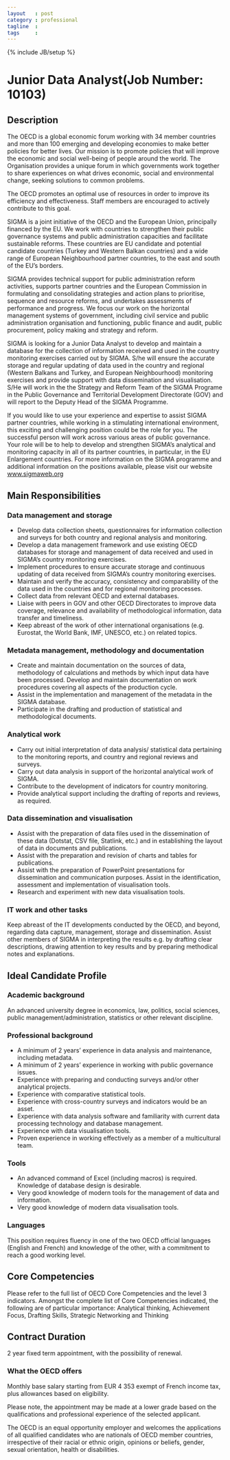 ```yaml
---
layout   : post
category : professional
tagline  : 
tags     : 
---
```

{% include JB/setup %}

# Junior Data Analyst(Job Number: 10103)

## Description
 
The OECD is a global economic forum working with 34 member countries and more than 100 emerging and developing economies to make better policies for better lives. Our mission is to promote policies that will improve the economic and social well-being of people around the world. The Organisation provides a unique forum in which governments work together to share experiences on what drives economic, social and environmental change, seeking solutions to common problems.
 
The OECD promotes an optimal use of resources in order to improve its efficiency and effectiveness. Staff members are encouraged to actively contribute to this goal.
 
SIGMA is a joint initiative of the OECD and the European Union, principally financed by the EU. We work with countries to strengthen their public governance systems and public administration capacities and facilitate sustainable reforms. These countries are EU candidate and potential candidate countries (Turkey and Western Balkan countries) and a wide range of European Neighbourhood partner countries, to the east and south of the EU’s borders.
 
SIGMA provides technical support for public administration reform activities, supports partner countries and the European Commission in formulating and consolidating strategies and action plans to prioritise, sequence and resource reforms, and undertakes assessments of performance and progress. We focus our work on the horizontal management systems of government, including civil service and public administration organisation and functioning, public finance and audit, public procurement, policy making and strategy and reform.
 
SIGMA is looking for a Junior Data Analyst to develop and maintain a database for the collection of information received and used in the country monitoring exercises carried out by SIGMA. S/he will ensure the accurate storage and regular updating of data used in the country and regional (Western Balkans and Turkey, and European Neighbourhood) monitoring exercises and provide support with data dissemination and visualisation. S/He will work in the the Strategy and Reform Team of the SIGMA Programe in the Public Governance and Territorial Development Directorate (GOV) and will report to the Deputy Head of the SIGMA Programme.
 
If you would like to use your experience and expertise to assist SIGMA partner countries, while working in a stimulating international environment, this exciting and challenging position could be the role for you. The successful person will work across various areas of public governance. Your role will be to help to develop and strengthen SIGMA’s analytical and monitoring capacity in all of its partner countries, in particular, in the EU Enlargement countries.
For more information on the SIGMA programme and additional information on the positions available, please visit our website www.sigmaweb.org
 
## Main Responsibilities

### Data management and storage

- Develop data collection sheets, questionnaires for information collection and surveys for both country and regional analysis and monitoring.
- Develop a data management framework and use existing OECD databases for storage and management of data received and used in SIGMA’s country monitoring exercises.
- Implement procedures to ensure accurate storage and continuous updating of data received from SIGMA’s country monitoring exercises.
- Maintain and verify the accuracy, consistency and comparability of the data used in the countries and for regional monitoring processes.
- Collect data from relevant OECD and external databases.
- Liaise with peers in GOV and other OECD Directorates to improve data coverage, relevance and availability of methodological information, data transfer and timeliness.
- Keep abreast of the work of other international organisations (e.g. Eurostat, the World Bank, IMF, UNESCO, etc.) on related topics.

### Metadata management, methodology and documentation

- Create and maintain documentation on the sources of data, methodology of calculations and methods by which input data have been processed. Develop and maintain documentation on work procedures covering all aspects of the production cycle.
- Assist in the implementation and management of the metadata in the SIGMA database.
- Participate in the drafting and production of statistical and methodological documents.

### Analytical work

- Carry out initial interpretation of data analysis/ statistical data pertaining to the monitoring reports, and country and regional reviews and surveys.
- Carry out data analysis in support of the horizontal analytical work of SIGMA.
- Contribute to the development of indicators for country monitoring.
- Provide analytical support including the drafting of reports and reviews, as required.

### Data dissemination and visualisation

- Assist with the preparation of data files used in the dissemination of these data (Dotstat, CSV file, Statlink, etc.) and in establishing the layout of data in documents and publications.
- Assist with the preparation and revision of charts and tables for publications.
- Assist with the preparation of PowerPoint presentations for dissemination and communication purposes. Assist in the identification, assessment and implementation of visualisation tools.
- Research and experiment with new data visualisation tools.

### IT work and other tasks

Keep abreast of the IT developments conducted by the OECD, and beyond, regarding data capture, management, storage and dissemination.
Assist other members of SIGMA in interpreting the results e.g. by drafting clear descriptions, drawing attention to key results and by preparing methodical notes and explanations.
 
## Ideal Candidate Profile

### Academic background

An advanced university degree in economics, law, politics, social sciences, public management/administration, statistics or other relevant discipline.

### Professional background

- A minimum of 2 years’ experience in data analysis and maintenance, including metadata.
- A minimum of 2 years’ experience in working with public governance issues.
- Experience with preparing and conducting surveys and/or other analytical projects.
- Experience with comparative statistical tools.
- Experience with cross-country surveys and indicators would be an asset.
- Experience with data analysis software and familiarity with current data processing technology and database management.
- Experience with data visualisation tools.
- Proven experience in working effectively as a member of a multicultural team.

### Tools

- An advanced command of Excel (including macros) is required. Knowledge of database design is desirable.
- Very good knowledge of modern tools for the management of data and information.
- Very good knowledge of modern data visualisation tools.

### Languages

This position requires fluency in one of the two OECD official languages (English and French) and knowledge of the other, with a commitment to reach a good working level.

## Core Competencies

Please refer to the full list of OECD Core Competencies and the level 3 indicators. Amongst the complete list of Core Competencies indicated, the following are of particular importance: Analytical thinking, Achievement Focus, Drafting Skills, Strategic Networking and Thinking
 
## Contract Duration

2 year fixed term appointment, with the possibility of renewal.

### What the OECD offers

Monthly base salary starting from EUR 4 353 exempt of French income tax, plus allowances based on eligibility.
 
Please note, the appointment may be made at a lower grade based on the qualifications and professional experience of the selected applicant.
 
The OECD is an equal opportunity employer and welcomes the applications of all qualified candidates who are nationals of OECD member countries, irrespective of their racial or ethnic origin, opinions or beliefs, gender, sexual orientation, health or disabilities.
